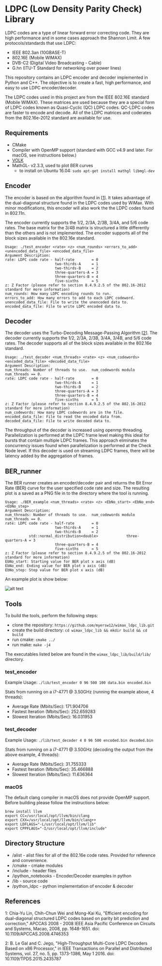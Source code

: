# LDPC (Low Density Parity Check) Library

LDPC codes are a type of linear forward error correcting code.  They are high performance and in some cases approach the Shannon Limit.  A few protocols/standards that use LDPC:
  *  IEEE 802.3an (10GBASE-T)
  *  802.16E (Mobile WIMAX)
  *  DVB-C2 (Digital Video Broadcasting - Cable)
  *  G.hn (ITU-T Standard for networking over power lines)

This repository contains an LDPC encoder and decoder implemented in Python and C++.  The objective is to create a fast, high performance, and easy to use LDPC encoder/decoder. 

The LDPC codes used in this project are from the IEEE 802.16E standard (Mobile WIMAX).  These matrices are used because they are a special form of LDPC codes known as Quasi-Cyclic (QC) LDPC codes.  QC-LDPC codes are faster to encode and decode.  All of the LDPC matrices and coderates from the 802.16e-2012 standard are available for use.

## Requirements

  * CMake
  * Compiler with OpenMP support (standard with GCC v4.9 and later. For macOS, see instructions below.)
  * [VOLK](http://libvolk.org/)
  * MathGL- v2.3.3, used to plot BER curves
      * to install on Ubuntu 16.04: `sudo apt-get install mathgl libmgl-dev`

## Encoder

The encoder is based on the algorithm found in [[1](#footnote1)].  It takes advantage of the dual-diagonal structure found in the LDPC codes used by WiMax.  With minor modifications, this encoder will also work the the LDPC codes found in 802.11n.

The encoder currently supports the 1/2, 2/3A, 2/3B, 3/4A, and 5/6 code rates.  The base matrix for the 3/4B matrix is structured a little differently than the others and is not implemented.  The encoder supports all of the block sizes available in the 802.16e standard.

```
Usage: ./test_encoder <rate> <z> <num_rounds> <errors_to_add> <unencoded_data_file> <encoded_data_file>
Argument Description:
rate: LDPC code rate - half-rate        = 0
                       two-thirds-A     = 1
                       two-thirds-B     = 2
                       three-quarters-A = 3
                       three-quarters-B = 4
                       five-sixths      = 5
z: Z Factor (please refer to section 8.4.9.2.5 of the 802.16-2012 standard for more information)
num_rounds: How many LDPC encoding rounds to run.
errors_to_add: How many errors to add to each LDPC codeword.
unencoded_data_file: File to write the unencoded data to.
encoded_data_file: File to write LDPC encoded data to.
```

## Decoder

The decoder uses the Turbo-Decoding Message-Passing Algorithm [[2](#footnote2)].  The decoder currently supports the 1/2, 2/3A, 2/3B, 3/4A, 3/4B, and 5/6 code rates.  The decoder supports all of the block sizes available in the 802.16e standard.

```
Usage: ./test_decoder <num_threads> <rate> <z> <num_codewords> <encoded_data_file> <decoded_data_file>
Argument Description:
num_threads: Number of threads to use.  num_codewords modulo num_threads == 0.
rate: LDPC code rate - half-rate        = 0
                       two-thirds-A     = 1
                       two-thirds-B     = 2
                       three-quarters-A = 3
                       three-quarters-B = 4
                       five-sixths      = 5
z: Z Factor (please refer to section 8.4.9.2.5 of the 802.16-2012 standard for more information)
num_codewords: How many LDPC codewords are in the file.
encoded_data_file: File to read the encoded data from.
decoded_data_file: File to write decoded data to.
```
The throughput of the decoder is increased using openmp threading.  Parallelization is performed at the LDPC frame level making this ideal for bursts that contain multiple LDPC frames.  This approach eliminates the concurrency issues found when parallelization is performed at the Check Node level.  If this decoder is used on streaming LDPC frames, there will be latency added by the aggregation of frames.

## BER_runner

The BER runner creates an encoder/decoder pair and returns the Bit Error Rate (BER) curve for the user specified code rate and size.  The resulting plot is a saved as a PNG file in to the directory where the tool is running.

```
Usage: ./BER_example <num_threads> <rate> <z> <EbNo_start> <EbNo_end> <EbNo_step> 
Argument Description:
num_threads: Number of threads to use.  num_codewords modulo num_threads == 0.
rate: LDPC code rate - half-rate        = 0
                       two-thirds-A     = 1
                       two-thirds-B     = 2
           std::normal_distribution<double>             three-quarters-A = 3
                       three-quarters-B = 4
                       five-sixths      = 5
z: Z Factor (please refer to section 8.4.9.2.5 of the 802.16-2012 standard for more information)
EbNo_start: Starting value for BER plot x axis (dB)
EbNo_end: Ending value for BER plot x axis (dB)
EbNo_step: Step value for BER plot x axis (dB)
```
An example plot is show below:

![alt text](https://github.com/myersw12/wimax_ldpc_lib/blob/master/example_plots/BER_LDPC_RATE5_N576_K480.png)

## Tools

To build the tools, perform the following steps:
   * clone the repository: `https://github.com/myersw12/wimax_ldpc_lib.git`
   * create the build directory: `cd wimax_ldpc_lib && mkdir build && cd build`
   * run cmake: `cmake ../`
   * run make: `make -j4`
   
The executables listed below are found in the `wimax_ldpc_lib/build/lib/` directory.

### test_encoder

Example Usage: `./lib/test_encoder 0 96 500 100 data.bin encoded.bin`

Stats from running on a i7-4771 @ 3.50GHz (running the example above, 4 threads):
  * Average Rate (Mbits/Sec): 171.904706
  * Fastest Iteration (Mbits/Sec): 252.659283
  * Slowest Iteration (Mbits/Sec): 16.031953

### test_decoder

Example Usage: `./lib/test_decoder 4 0 96 500 encoded.bin decoded.bin`

Stats from running on a i7-4771 @ 3.50GHz (decoding the output from the above example, 4 threads):
  * Average Rate (Mbits/Sec): 31.755333
  * Fastest Iteration (Mbits/Sec): 35.466888
  * Slowest Iteration (Mbits/Sec): 11.636364


### macOS
The default clang compiler in macOS does not provide OpenMP support. Before building please follow the instructions below: 
```
brew install llvm
export CC=/usr/local/opt/llvm/bin/clang
export CXX=/usr/local/opt/llvm/bin/clang++ 
export LDFLAGS="-L/usr/local/opt/llvm/lib"
export CPPFLAGS="-I/usr/local/opt/llvm/include"
```

## Directory Structure

  * /alist - alist files for all of the 802.16e code rates.  Provided for reference and convenience.
  * /cmake - cmake modules
  * /include - header files
  * /ipython_notebooks - Encoder/Decoder examples in python
  * /lib - source code
  * /python_ldpc - python implementation of encoder & decoder

## References

<a name="footnote1">1</a>: Chia-Yu Lin, Chih-Chun Wei and Mong-Kai Ku, "Efficient encoding for dual-diagonal structured LDPC codes based on parity bit prediction and correction," APCCAS 2008 - 2008 IEEE Asia Pacific Conference on Circuits and Systems, Macao, 2008, pp. 1648-1651.
doi: 10.1109/APCCAS.2008.4746353

<a name="footnote2">2</a>: B. Le Gal and C. Jego, "High-Throughput Multi-Core LDPC Decoders Based on x86 Processor," in IEEE Transactions on Parallel and Distributed Systems, vol. 27, no. 5, pp. 1373-1386, May 1 2016.
doi: 10.1109/TPDS.2015.2435787 

